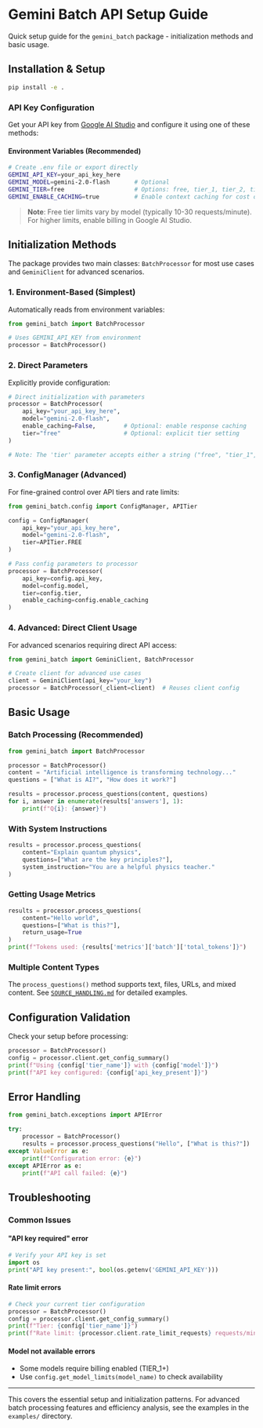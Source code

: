 # Gemini Batch API Setup Guide

Quick setup guide for the `gemini_batch` package - initialization methods and basic usage.

## Installation & Setup

```bash
pip install -e .
```

### API Key Configuration

Get your API key from [Google AI Studio](https://ai.dev/) and configure it using one of these methods:

#### Environment Variables (Recommended)

```bash
# Create .env file or export directly
GEMINI_API_KEY=your_api_key_here
GEMINI_MODEL=gemini-2.0-flash       # Optional
GEMINI_TIER=free                    # Options: free, tier_1, tier_2, tier_3
GEMINI_ENABLE_CACHING=true          # Enable context caching for cost optimization
```

> **Note**: Free tier limits vary by model (typically 10-30 requests/minute). For higher limits, enable billing in Google AI Studio.

## Initialization Methods

The package provides two main classes: `BatchProcessor` for most use cases and `GeminiClient` for advanced scenarios.

### 1. Environment-Based (Simplest)

Automatically reads from environment variables:

```python
from gemini_batch import BatchProcessor

# Uses GEMINI_API_KEY from environment
processor = BatchProcessor()
```

### 2. Direct Parameters

Explicitly provide configuration:

```python
# Direct initialization with parameters
processor = BatchProcessor(
    api_key="your_api_key_here",
    model="gemini-2.0-flash",
    enable_caching=False,        # Optional: enable response caching
    tier="free"                  # Optional: explicit tier setting
)

# Note: The 'tier' parameter accepts either a string ("free", "tier_1", etc.) or the APITier enum (APITier.FREE, APITier.TIER_1, ...).
```

### 3. ConfigManager (Advanced)

For fine-grained control over API tiers and rate limits:

```python
from gemini_batch.config import ConfigManager, APITier

config = ConfigManager(
    api_key="your_api_key_here",
    model="gemini-2.0-flash",
    tier=APITier.FREE
)

# Pass config parameters to processor
processor = BatchProcessor(
    api_key=config.api_key,
    model=config.model,
    tier=config.tier,
    enable_caching=config.enable_caching
)
```

### 4. Advanced: Direct Client Usage

For advanced scenarios requiring direct API access:

```python
from gemini_batch import GeminiClient, BatchProcessor

# Create client for advanced use cases
client = GeminiClient(api_key="your_key")
processor = BatchProcessor(_client=client)  # Reuses client config
```

## Basic Usage

### Batch Processing (Recommended)

```python
from gemini_batch import BatchProcessor

processor = BatchProcessor()
content = "Artificial intelligence is transforming technology..."
questions = ["What is AI?", "How does it work?"]

results = processor.process_questions(content, questions)
for i, answer in enumerate(results['answers'], 1):
    print(f"Q{i}: {answer}")
```

### With System Instructions

```python
results = processor.process_questions(
    content="Explain quantum physics",
    questions=["What are the key principles?"],
    system_instruction="You are a helpful physics teacher."
)
```

### Getting Usage Metrics

```python
results = processor.process_questions(
    content="Hello world", 
    questions=["What is this?"], 
    return_usage=True
)
print(f"Tokens used: {results['metrics']['batch']['total_tokens']}")
```

### Multiple Content Types

The `process_questions()` method supports text, files, URLs, and mixed content. See [`SOURCE_HANDLING.md`](SOURCE_HANDLING.md) for detailed examples.

## Configuration Validation

Check your setup before processing:

```python
processor = BatchProcessor()
config = processor.client.get_config_summary()
print(f"Using {config['tier_name']} with {config['model']}")
print(f"API key configured: {config['api_key_present']}")
```

## Error Handling

```python
from gemini_batch.exceptions import APIError

try:
    processor = BatchProcessor()
    results = processor.process_questions("Hello", ["What is this?"])
except ValueError as e:
    print(f"Configuration error: {e}")
except APIError as e:
    print(f"API call failed: {e}")
```

## Troubleshooting

### Common Issues

#### "API key required" error

```python
# Verify your API key is set
import os
print("API key present:", bool(os.getenv('GEMINI_API_KEY')))
```

#### Rate limit errors

```python
# Check your current tier configuration
processor = BatchProcessor()
config = processor.client.get_config_summary()
print(f"Tier: {config['tier_name']}")
print(f"Rate limit: {processor.client.rate_limit_requests} requests/minute")
```

#### Model not available errors

- Some models require billing enabled (TIER_1+)
- Use `config.get_model_limits(model_name)` to check availability

---

This covers the essential setup and initialization patterns. For advanced batch processing features and efficiency analysis, see the examples in the `examples/` directory.
